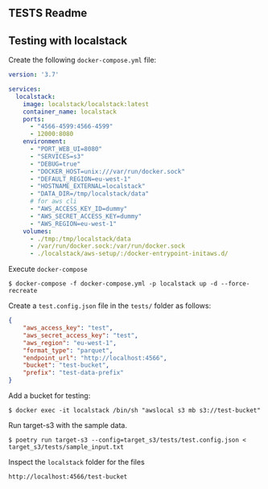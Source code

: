## TESTS Readme

## Testing with localstack

Create the following `docker-compose.yml` file:

```yaml
version: '3.7'

services:
  localstack:
    image: localstack/localstack:latest
    container_name: localstack
    ports:
      - "4566-4599:4566-4599"
      - 12000:8080
    environment:
      - "PORT_WEB_UI=8080"
      - "SERVICES=s3"
      - "DEBUG=true"
      - "DOCKER_HOST=unix:///var/run/docker.sock"
      - "DEFAULT_REGION=eu-west-1"
      - "HOSTNAME_EXTERNAL=localstack"
      - "DATA_DIR=/tmp/localstack/data"
      # for aws cli
      - "AWS_ACCESS_KEY_ID=dummy"
      - "AWS_SECRET_ACCESS_KEY=dummy"
      - "AWS_REGION=eu-west-1"
    volumes:
      - ./tmp:/tmp/localstack/data
      - /var/run/docker.sock:/var/run/docker.sock
      - ./localstack/aws-setup/:/docker-entrypoint-initaws.d/

```

Execute `docker-compose`

```shell
$ docker-compose -f docker-compose.yml -p localstack up -d --force-recreate
```

Create a `test.config.json` file in the `tests/` folder as follows:
```json
{
    "aws_access_key": "test",
    "aws_secret_access_key": "test",
    "aws_region": "eu-west-1",
    "format_type": "parquet",
    "endpoint_url": "http://localhost:4566",
    "bucket": "test-bucket",
    "prefix": "test-data-prefix"
}
```

Add a bucket for testing:
```shell
$ docker exec -it localstack /bin/sh "awslocal s3 mb s3://test-bucket"
```

Run target-s3 with the sample data.
```shell
$ poetry run target-s3 --config=target_s3/tests/test.config.json < target_s3/tests/sample_input.txt
```

Inspect the `localstack` folder for the files

`http://localhost:4566/test-bucket`